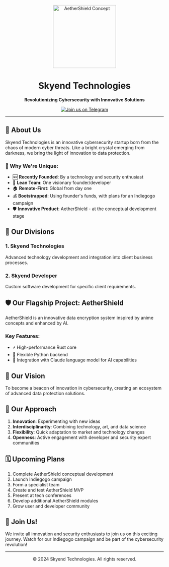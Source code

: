 <p align="center">
  <img src="https://github.com/SkyendTechnologies/.github/blob/main/mian%403x.png" alt="AetherShield Concept" width="200"/>
</p>

<h1 align="center">Skyend Technologies</h1>

<p align="center">
  <strong>Revolutionizing Cybersecurity with Innovative Solutions</strong>
</p>

<p align="center">
  <a href="https://t.me/SkyendTechnologies">
    <img src="https://img.shields.io/badge/Telegram-Join%20Us-blue?style=for-the-badge&logo=telegram" alt="Join us on Telegram"/>
  </a>
</p>

---

## 🌟 About Us

Skyend Technologies is an innovative cybersecurity startup born from the chaos of modern cyber threats. Like a bright crystal emerging from darkness, we bring the light of innovation to data protection.

### 🚀 Why We're Unique:

- 🆕 **Recently Founded**: By a technology and security enthusiast
- 👤 **Lean Team**: One visionary founder/developer
- 🏠 **Remote-First**: Global from day one
- 💰 **Bootstrapped**: Using founder's funds, with plans for an Indiegogo campaign
- 🛡️ **Innovative Product**: AetherShield - at the conceptual development stage

## 🔧 Our Divisions

### 1. Skyend Technologies
Advanced technology development and integration into client business processes.

### 2. Skyend Developer
Custom software development for specific client requirements.

## 🛡️ Our Flagship Project: AetherShield

AetherShield is an innovative data encryption system inspired by anime concepts and enhanced by AI.

### Key Features:
- ⚡ High-performance Rust core
- 🐍 Flexible Python backend
- 🤖 Integration with Claude language model for AI capabilities

## 🔮 Our Vision

To become a beacon of innovation in cybersecurity, creating an ecosystem of advanced data protection solutions.

## 🧠 Our Approach

1. **Innovation**: Experimenting with new ideas
2. **Interdisciplinarity**: Combining technology, art, and data science
3. **Flexibility**: Quick adaptation to market and technology changes
4. **Openness**: Active engagement with developer and security expert communities

## 🗓️ Upcoming Plans

1. Complete AetherShield conceptual development
2. Launch Indiegogo campaign
3. Form a specialist team
4. Create and test AetherShield MVP
5. Present at tech conferences
6. Develop additional AetherShield modules
7. Grow user and developer community

## 🤝 Join Us!

We invite all innovation and security enthusiasts to join us on this exciting journey. Watch for our Indiegogo campaign and be part of the cybersecurity revolution!

---

<p align="center">
  © 2024 Skyend Technologies. All rights reserved.
</p>
